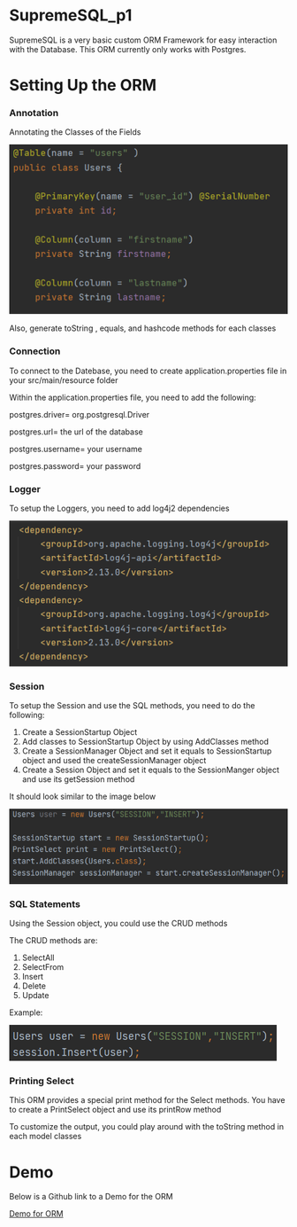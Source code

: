 # SupremeSQL_p1
SupremeSQL is a very basic custom ORM Framework for easy interaction with the Database. This ORM currently only works with Postgres. 

# Setting Up the ORM 
### Annotation
Annotating the Classes of the Fields

![Alt text](src/main/resources/Annotation.PNG "Title")

Also, generate toString , equals, and hashcode methods for each classes

### Connection
To connect to the Datebase, you need to create application.properties file in your src/main/resource folder 

Within the application.properties file, you need to add the following:

postgres.driver= org.postgresql.Driver

postgres.url= the url of the database

postgres.username= your username

postgres.password= your password

### Logger 
To setup the Loggers, you need to add log4j2 dependencies

![Alt text](src/main/resources/LogImage.png "Title")

### Session
To setup the Session and use the SQL methods, you need to do the following:

1) Create a SessionStartup Object
2) Add classes to SessionStartup Object by using AddClasses method
3) Create a SessionManager Object and set it equals to SessionStartup object and used the createSessionManager object
4)  Create a Session Object and set it equals to the SessionManger object and use its getSession method

It should look similar to the image below 

![Alt text](src/main/resources/Setup.png "Title")

### SQL Statements 
Using the Session object, you could use the CRUD methods

The CRUD methods are:
1) SelectAll
2) SelectFrom
3) Insert
4) Delete
5) Update

Example:

![Alt text](src/main/resources/Insert.PNG "Title")

### Printing Select 
This ORM provides a special print method for the Select methods.
You have to create a PrintSelect object and use its printRow method

To customize the output, you could play around with the toString method in each model classes

# Demo
Below is a Github link to a Demo for the ORM

[Demo for ORM](https://github.com/ZGCalvin/SupremeSQLUsage)